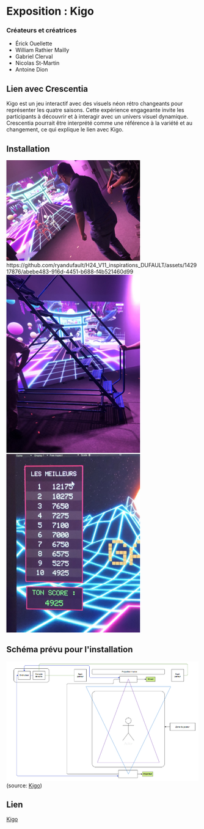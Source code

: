 # Exposition : Kigo
### Créateurs et créatrices
- Érick Ouellette
- William Rathier Mailly
- Gabriel Clerval
- Nicolas St-Martin
- Antoine Dion

## Lien avec Crescentia
Kigo est un jeu interactif avec des visuels néon rétro changeants pour représenter les quatre saisons. Cette expérience engageante invite les participants à découvrir et à interagir avec un univers visuel dynamique. Crescentia pourrait être interprété comme une référence à la variété et au changement, ce qui explique le lien avec Kigo.

## Installation
<img src="./media/experiences/KIGO_action.jpg" width="350"/>
https://github.com/ryandufault/H24_V11_inspirations_DUFAULT/assets/142917876/abebe483-916d-4451-b688-f4b521460d99
<img src="./media/experiences/KIGO_echelle.jpg" width="350"/>
<img src="./media/experiences/KIGO_score.jpg" width="350"/>


## Schéma prévu pour l'installation
![Schema](./media/kigo_plantation.png)
(source: [Kigo](https://tim-montmorency.com/2024/projets/Kigo/docs/web/preproduction.html))

## Lien 
[Kigo](https://tim-montmorency.com/2024/projets/Kigo/docs/web)

